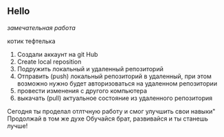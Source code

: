 ## Hello

*замечательная работа*

котик тефтелька

1. Создали аккаунт на git Hub
2. Create local reposition
3. Подружить локальный и удаленный репозиторий
4. Отправить (push) локальный репозиторий в удаленный, при этом возможно нужно будет авторизоваться на удаленном репозитории
5. провести изменения с другого компьютера 
6. выкачать (pull) актуальное состояние из удаленного репозитория

Сегодня ты проделал отлтчную работу и смог улучшить свои навыки"
Продолжай в том же духе
Обучайся брат, развивайся и ты станешь лучше!
